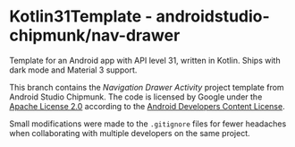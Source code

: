 # Kotlin31Template - androidstudio-chipmunk/nav-drawer

Template for an Android app with API level 31, written in Kotlin. Ships with dark mode and Material 3 support.

This branch contains the *Navigation Drawer Activity* project template from Android Studio Chipmunk. The code is licensed by Google under the [Apache License 2.0](https://www.apache.org/licenses/LICENSE-2.0) according to the [Android Developers Content License](https://developer.android.com/license.html).

Small modifications were made to the `.gitignore` files for fewer headaches when collaborating with multiple developers on the same project.
